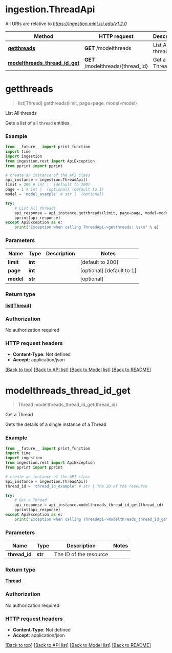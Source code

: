 # ingestion.ThreadApi

All URIs are relative to *https://ingestion.mint.isi.edu/v1.2.0*

Method | HTTP request | Description
------------- | ------------- | -------------
[**getthreads**](ThreadApi.md#getthreads) | **GET** /modelthreads | List All threads
[**modelthreads_thread_id_get**](ThreadApi.md#modelthreads_thread_id_get) | **GET** /modelthreads/{thread_id} | Get a Thread


# **getthreads**
> list[Thread] getthreads(limit, page=page, model=model)

List All threads

Gets a list of all `thread` entities.

### Example

```python
from __future__ import print_function
import time
import ingestion
from ingestion.rest import ApiException
from pprint import pprint

# create an instance of the API class
api_instance = ingestion.ThreadApi()
limit = 200 # int |  (default to 200)
page = 1 # int |  (optional) (default to 1)
model = 'model_example' # str |  (optional)

try:
    # List All threads
    api_response = api_instance.getthreads(limit, page=page, model=model)
    pprint(api_response)
except ApiException as e:
    print("Exception when calling ThreadApi->getthreads: %s\n" % e)
```

### Parameters

Name | Type | Description  | Notes
------------- | ------------- | ------------- | -------------
 **limit** | **int**|  | [default to 200]
 **page** | **int**|  | [optional] [default to 1]
 **model** | **str**|  | [optional] 

### Return type

[**list[Thread]**](Thread.md)

### Authorization

No authorization required

### HTTP request headers

 - **Content-Type**: Not defined
 - **Accept**: application/json

[[Back to top]](#) [[Back to API list]](../README.md#documentation-for-api-endpoints) [[Back to Model list]](../README.md#documentation-for-models) [[Back to README]](../README.md)

# **modelthreads_thread_id_get**
> Thread modelthreads_thread_id_get(thread_id)

Get a Thread

Gets the details of a single instance of a Thread

### Example

```python
from __future__ import print_function
import time
import ingestion
from ingestion.rest import ApiException
from pprint import pprint

# create an instance of the API class
api_instance = ingestion.ThreadApi()
thread_id = 'thread_id_example' # str | The ID of the resource

try:
    # Get a Thread
    api_response = api_instance.modelthreads_thread_id_get(thread_id)
    pprint(api_response)
except ApiException as e:
    print("Exception when calling ThreadApi->modelthreads_thread_id_get: %s\n" % e)
```

### Parameters

Name | Type | Description  | Notes
------------- | ------------- | ------------- | -------------
 **thread_id** | **str**| The ID of the resource | 

### Return type

[**Thread**](Thread.md)

### Authorization

No authorization required

### HTTP request headers

 - **Content-Type**: Not defined
 - **Accept**: application/json

[[Back to top]](#) [[Back to API list]](../README.md#documentation-for-api-endpoints) [[Back to Model list]](../README.md#documentation-for-models) [[Back to README]](../README.md)

